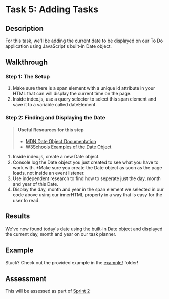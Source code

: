 # Task 5: Adding Tasks

## Description

For this task, we'll be adding the current date to be displayed on our To Do application using JavaScript's 
built-in Date object.

## Walkthrough

### Step 1: The Setup

1. Make sure there is a span element with a unique id attribute in your HTML that can will display the current time on the page.
2. Inside index.js, use a query selector to select this span element and save it to a variable called dateElement.

### Step 2: Finding and Displaying the Date
> #### Useful Resources for this step
> - [MDN Date Object Documentation](https://developer.mozilla.org/en-US/docs/Web/JavaScript/Reference/Global_Objects/Date)
> - [W3Schools Examples of the Date Object](https://www.w3schools.com/js/js_dates.asp)

1. Inside index.js, create a new Date object. 
2. Console.log the Date object you just created to see what you have to work with. *Make sure you create the Date object as soon as the page loads, not inside an event listener.
3. Use independent research to find how to seperate just the day, month and year of this Date. 
4. Display the day, month and year in the span element we selected in our code above using our innerHTML property in a way that is easy for the user to read.

## Results

We've now found today's date using the built-in Date object and displayed the current day, month and year on our task planner.

## Example

Stuck? Check out the provided example in the [example/](example/) folder!

## Assessment

This will be assessed as part of [Sprint 2](https://docs.google.com/spreadsheets/d/1oKMVurjg8SW7cRU4-NwUxTxSvav4l5_W7yvDCHd3DKo/edit?usp=sharing) 
